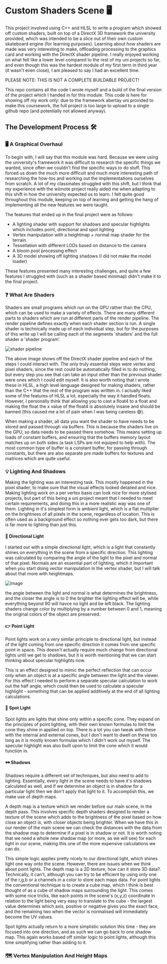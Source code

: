 # Custom Shaders Scene 🖥

This project involved using C++ and HLSL to write a program which showed off custom shaders, built on top of a DirectX 3D
framework the university provided, which was intended to be a slice out of their own custom skateboard engine (for learning 
purposes). Learning about how shaders are made was very interesting to make, offloading processing to the graphics card 
and working with the DirectX shader pipeline. I really enjoyed working on what felt like a lower level compared to the 
rest of my uni projects so far, and even though this was the hardest module of my first term in third year (it wasn't 
even close), I am pleased to say I had an excellent time.

PLEASE NOTE: THIS IS NOT A COMPLETE BUILDABLE PROJECT! 

This repo contains all the code I wrote myself and a build of the final version of the project which I handed in for 
this module. This code is here for showing off my work only: due to the framework abertay uni provided to make this 
coursework, the full project is too large to upload to a single github repo (and potentially not allowed anyway).

## The Development Process 🛠

### 🖥 A Graphical Overhaul
To begin with, I will say that this module was hard. Because we were using the university's framework it was difficult to 
research the specific things we wanted, since often we couldn't find the specific ways to do stuff. This forced us down 
the much more difficult and much more interesting path of researching the how-tos and working out the implementations 
ourselves from scratch. A lot of my classmates struggled with this shift, but I think that my experience with the wiimote
project really aided me when adapting to this shift in how the university expected us to learn. I felt quite good 
throughout this module, keeping on top of learning and getting the hang of implementing all the new features we were taught.

The features that ended up in the final project were as follows:
- A lighting shader with support for shadows and specular highlights which includes point, directional and spot lighting
- Vertex manipulation with a heightmap + normal map shader for the terrain.
- Tessellation with different LODs based on distance to the camera
- A bloom post processing effect
- A 3D model showing off lighting shadows (I did not make the model loader)

These features presented many interesting challenges, and quite a few features I struggled with (such as a shader based 
minimap) didn't make it to the final project.

### ❓ What Are Shaders
Shaders are small programs which run on the GPU rather than the CPU, which can be used to make a variety of effects. There
are many different parts to shaders which are run at different parts of the render pipeline. The render pipeline defines 
exactly when each shader section is run. A single shader is technically made up of each individual step, but for the purposes 
of this write up I will be calling each of the segments 'shaders' and the full shader a 'shader program'.

![shader pipeline](https://github.com/user-attachments/assets/43340ea9-ed24-427f-9b9b-7b0d76e2d5de)

The above image shows off the DirectX shader pipeline and each of the steps I could interact with. The only truly essential
steps were vertex and pixel shaders, since the rest could be automatically filled in to do nothing, but every step you see
that can take an input other than the previous shader were ones which I could edit myself. It is also worth noting that I
wrote these in HLSL, a high level language designed for making shaders, rather than the C++ that the rest of the program was
written in. I actually liked some of the features of HLSL a lot, especially the way it handled floats. However, I personally
think that allowing you to cast a float4 to a float and making the float the x value of the float4 is absolutely insane and 
should be banned (this caused me a lot of pain when I was being careless 😅).

When making a shader, all data you want the shader to have needs to be stored and passed through via buffers. This is because
the shaders live on the GPU, so data needs to be passed there somehow. This means setting up loads of constant buffers, and 
ensuring that the buffers memory layout matches up on both sides (a task LSPs are not equiped to help with). The most common
type of buffer is a constant buffer, for passing through constants, but there are also separate pre made buffers for textures
and matrices which are quite useful.

### 💡 Lighting And Shadows
Making the lighting was an interesting task. This mostly happened in the pixel shader, to make sure that the visual effects 
looked detailed and nice. Making lighting work on a per vertex basis can look nice for more stylised projects, but part of
this being a uni project meant that I needed to meet certain requirements, and doing this in a more realistic way was one of
them. Lighting in it's simplest form is ambient light, which is a flat multiplier on the brightness of all pixels in the
scene, regardless of location. This is often used as a background effect so nothing ever gets too dark, but there is far more
to lighting than just this.

#### 🧭 Directional Light
I started out with a simple directional light, which is a light that constantly shines on everything in the scene from a 
specific direction. This lighting was calculated by comparing the angle of the light to the pixel and normal of that pixel. 
Normals are an essential part of lighting, which it important when you start doing vector manipulation in the vertex shader, 
but I will talk about that more with heightmaps.

![image](https://github.com/user-attachments/assets/18b41f16-c990-4f50-80de-0285c9be97c0)

the angle between the light and normal is what determines the brightness, and the closer the angle is to 0 the brighter the
lighting effect will be, while everything beyond 90 will havce no light and be left black. The lighting shaders change color
by multiplying by a number between 0 and 1, meaning the original colors of the object are preserved.

#### 👉 Point Light
Point lights work on a very similar principle to directional light, but instead of the light coming from one specific direction
it comes from one specific point in space. This doesn't actually require much change from directional lights until we get to
shadows, but it is worth mentioning that we can start thinking about specular highlights now. 

This is an effect designed to mimic the perfect reflection that can occur only when an object is at a specific angle between the 
light and the viewer. For this effect I needed to perform a separate specular calculation to work out the half angle, which could 
then be used to calculate a specular highlight - something that can be applied additively at the end of all lighting calculations.

#### 🔦 Spot Light
Spot lights are lights that shine only within a specific cone. They expand on the principles of point lighting, with their own
known formulas to limit the cone they shine in applied on top. There is a lot you can tweak with these with the internal and
external cones, but I don't want to dwell on these too long as it is mostly known formulas which I didn't work out myself. The 
specular highlight was also built upon to limit the cone which it would function in.

#### 🕶 Shadows
Shadows require a different set of techniques, but also need to add to lighting. Essentially, every light in the scene needs to 
have it's shadows calculated as well, and if we determine an object is in shadow for a particular light then we don't apply that
light to it. To accomplish this, we make use of depth maps. 

A depth map is a texture which we render before our main scene, in the depth pass. This involves specific depth shaders designed
to render a texture of the scene which adds to the brightness of the pixel based on how close an object is, with closer objects 
being brighter. When we have this in our render of the main scene we can check the distances with the data from the shadow map to
determine if a pixel is in shadow or not. It is worth noting that we need a whole new shadow map (or more, as we will see) for 
each light in our scene, making this one of the more expensive calculations we can do.

This simple logic applies pretty nicely to our directional light, which shines light one way onto the scene. However, there are 
issues when we think about point lights. The depth map is a 2D  texture, how can it store 3D data?. Technically, it can't,
although you can try to be efficient by using only one of the r,g,b or a channels in a color to store each maps data. For point 
lights the conventional technique is to create a cube map, which I think is best thought of as a cube of shadow maps surrounding
the light. This comes with some nice tricks, like each points in the scene's (x,y,z) coordinate in relation to the light being very 
easy to translate to the cube - the largest value determines which axis, positive or negative gives you the exact face, and the
remaining two when the vector is normalised will immediately become the UV values.

Spot lights actually return to a more simplistic solution this time - they are focused into one direction, and as such we can go
back to one shadow map. This again works based off similar logic to point lights, although this time simplifying rather than 
adding to it.

### 🗺 Vertex Manipulation And Height Maps










